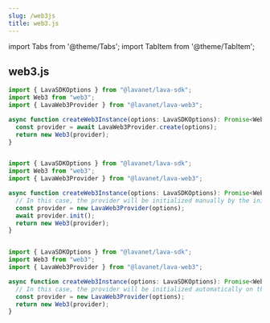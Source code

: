 ```yaml
---
slug: /web3js
title: web3.js
---
```


import Tabs from '@theme/Tabs';
import TabItem from '@theme/TabItem';

## web3.js

<Tabs>

<TabItem value='web3-opt1' label='create'>

```javascript
import { LavaSDKOptions } from "@lavanet/lava-sdk";
import Web3 from "web3";
import { LavaWeb3Provider } from "@lavanet/lava-web3";

async function createWeb3Instance(options: LavaSDKOptions): Promise<Web3> {
  const provider = await LavaWeb3Provider.create(options);
  return new Web3(provider);
}
```

</TabItem>

<TabItem value='web3-opt2' label='new (manual init)'>

```javascript

import { LavaSDKOptions } from "@lavanet/lava-sdk";
import Web3 from "web3";
import { LavaWeb3Provider } from "@lavanet/lava-web3";

async function createWeb3Instance(options: LavaSDKOptions): Promise<Web3> {
  // In this case, the provider will be initialized manually by the init() command
  const provider = new LavaWeb3Provider(options);
  await provider.init();
  return new Web3(provider);
}

```

</TabItem>

<TabItem value='web3-opt3' label='new (auto init)'>

```javascript

import { LavaSDKOptions } from "@lavanet/lava-sdk";
import Web3 from "web3";
import { LavaWeb3Provider } from "@lavanet/lava-web3";

async function createWeb3Instance(options: LavaSDKOptions): Promise<Web3> {
  // In this case, the provider will be initialized automatically on the first request
  const provider = new LavaWeb3Provider(options);
  return new Web3(provider);
}



```

</TabItem>

</Tabs>